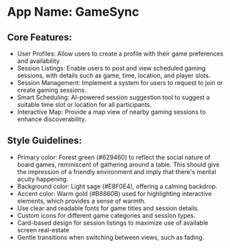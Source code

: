 # **App Name**: GameSync

## Core Features:

- User Profiles: Allow users to create a profile with their game preferences and availability.
- Session Listings: Enable users to post and view scheduled gaming sessions, with details such as game, time, location, and player slots.
- Session Management: Implement a system for users to request to join or create gaming sessions.
- Smart Scheduling: AI-powered session suggestion tool to suggest a suitable time slot or location for all participants.
- Interactive Map: Provide a map view of nearby gaming sessions to enhance discoverability.

## Style Guidelines:

- Primary color: Forest green (#629460) to reflect the social nature of board games, reminiscent of gathering around a table. This should give the impression of a friendly environment and imply that there's mental acuity happening.
- Background color: Light sage (#E8F0E4), offering a calming backdrop.
- Accent color: Warm gold (#B8860B) used for highlighting interactive elements, which provides a sense of warmth.
- Use clear and readable fonts for game titles and session details.
- Custom icons for different game categories and session types.
- Card-based design for session listings to maximize use of available screen real-estate
- Gentle transitions when switching between views, such as fading.